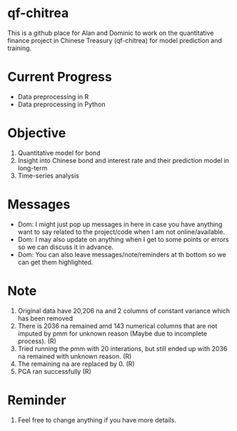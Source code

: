 # qf-chitrea
This is a github place for Alan and Dominic to work on the quantitative finance project in Chinese Treasury (qf-chitrea) for model prediction and training. 

# Current Progress
- Data preprocessing in R
- Data preprocessing in Python

# Objective
1. Quantitative model for bond
2. Insight into Chinese bond and interest rate and their prediction model in long-term
3. Time-series analysis

# Messages
- Dom: I might just pop up messages in here in case you have anything want to say related to the project/code when I am not online/available. 
- Dom: I may also update on anything when I get to some points or errors so we can discuss it in advance. 
- Dom: You can also leave messages/note/reminders at th bottom so we can get them highlighted. 


# Note
1. Original data have 20,206 na and 2 columns of  constant variance which has been removed
2. There is 2036 na remained amd 143 numerical columns that are not imputed by pmm for unknown reason (Maybe due to incomplete process). (R)
4. Tried running the pmm with 20 interations, but still ended up with 2036 na remained with unknown reason. (R)
5. The remaining na are replaced by 0. (R) 
6. PCA ran successfully (R)


# Reminder
1. Feel free to change anything if you have more details.
